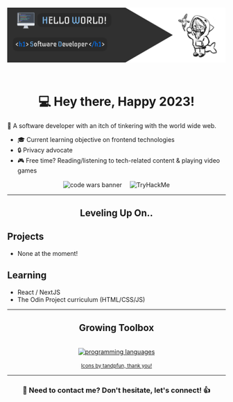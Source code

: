 <p><img align="center" src="./assets/profile_banner.png"></p><br>

<h1 align="center">💻 <b>Hey there, Happy 2023!</b></h1>

💬 A software developer with an itch of tinkering with the world wide web.

- 🎓 Current learning objective on frontend technologies
- 🔒 Privacy advocate
- 🎮 Free time? Reading/listening to tech-related content & playing video games

<div align="center">
    <img align="center" alt="code wars banner" src="https://www.codewars.com/users/hny-codes/badges/large">&emsp;
     <img align="center" src="https://tryhackme-badges.s3.amazonaws.com/TenyouTachia.png" alt="TryHackMe"><br>
</div>

---

<div align="center">
    <h2><b>Leveling Up On..</b></h2>
</div>

## Projects

- None at the moment!

## Learning

- React / NextJS
- The Odin Project curriculum (HTML/CSS/JS)

---

<div align="center">
    <h2><b>Growing Toolbox</b></h2><br>
</div>

<div align="center">
    <a href="https://skillicons.dev">
        <img alt="programming languages" src="https://skillicons.dev/icons?i=git,js,html,css,py,java,react,redux&perline=4" />
    </a><br>
    <a href="https://github.com/tandpfun">
        <p><small>Icons by tandpfun, thank you!</small></p>
    </a>
</div>

---

<h3 align="center">💬 Need to contact me? Don't hesitate, let's connect! 👍</h3>
